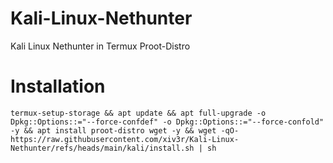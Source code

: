 # Kali-Linux-Nethunter
Kali Linux Nethunter in Termux Proot-Distro

# Installation 
```
termux-setup-storage && apt update && apt full-upgrade -o Dpkg::Options::="--force-confdef" -o Dpkg::Options::="--force-confold" -y && apt install proot-distro wget -y && wget -qO- https://raw.githubusercontent.com/xiv3r/Kali-Linux-Nethunter/refs/heads/main/kali/install.sh | sh
```
